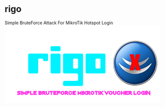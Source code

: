 # rigo
Simple BruteForce Attack For MikroTik Hotspot Login
![logo](https://raw.githubusercontent.com/Ubaii/rigo/main/rigo.png)
